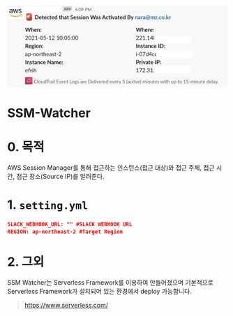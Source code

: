 ![image](https://github.com/narashin/ssm-watcher/blob/master/screenshot.png?raw=true)
# SSM-Watcher

# 0. 목적

AWS Session Manager를 통해 접근하는 인스턴스(접근 대상)와 접근 주체, 접근 시간, 접근 장소(Source IP)를 알려준다.

# 1. `setting.yml`

```json
SLACK_WEBHOOK_URL: "" #SLACK WEBHOOK URL
REGION: ap-northeast-2 #Target Region
```

# 2. 그외

SSM Watcher는 Serverless Framework를 이용하여 만들어졌으며 기본적으로 Serverless Framework가 설치되어 있는 환경에서 deploy 가능합니다.

> https://www.serverless.com/
